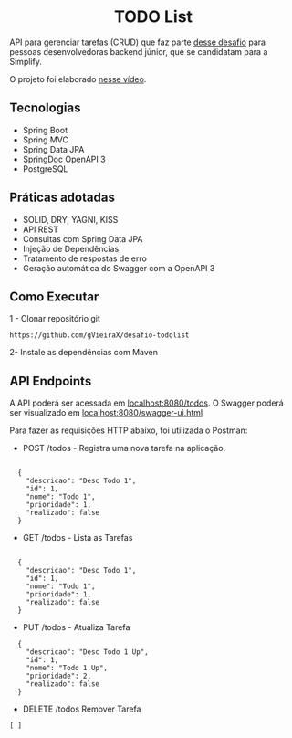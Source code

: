 <h1 align="center">
  TODO List
</h1>


API para gerenciar tarefas (CRUD) que faz parte [desse desafio](https://github.com/simplify-liferay/desafio-junior-backend-simplify) para pessoas desenvolvedoras backend júnior, que se candidatam para a Simplify.

O projeto foi elaborado [nesse vídeo](https://youtu.be/IjProDV001o).

## Tecnologias

- Spring Boot 
- Spring MVC
- Spring Data JPA
- SpringDoc OpenAPI 3
- PostgreSQL

## Práticas adotadas

- SOLID, DRY, YAGNI, KISS
- API REST
- Consultas com Spring Data JPA
- Injeção de Dependências
- Tratamento de respostas de erro
- Geração automática do Swagger com a OpenAPI 3

## Como Executar

1 - Clonar repositório git

```
https://github.com/gVieiraX/desafio-todolist
```

2- Instale as dependências com Maven

## API Endpoints

A API poderá ser acessada em [localhost:8080/todos](http://localhost:8080/todos). O Swagger poderá ser visualizado em [localhost:8080/swagger-ui.html](http://localhost:8080/swagger-ui.html)

Para fazer as requisições HTTP abaixo, foi utilizada o Postman:

- POST /todos - Registra uma nova tarefa na aplicação.

```

  {
    "descricao": "Desc Todo 1",
    "id": 1,
    "nome": "Todo 1",
    "prioridade": 1,
    "realizado": false
  }

```

- GET /todos - Lista as Tarefas
```

  {
    "descricao": "Desc Todo 1",
    "id": 1,
    "nome": "Todo 1",
    "prioridade": 1,
    "realizado": false
  }

```

- PUT /todos - Atualiza Tarefa
```
  {
    "descricao": "Desc Todo 1 Up",
    "id": 1,
    "nome": "Todo 1 Up",
    "prioridade": 2,
    "realizado": false
  }
```

- DELETE /todos Remover Tarefa
```
[ ]
```
